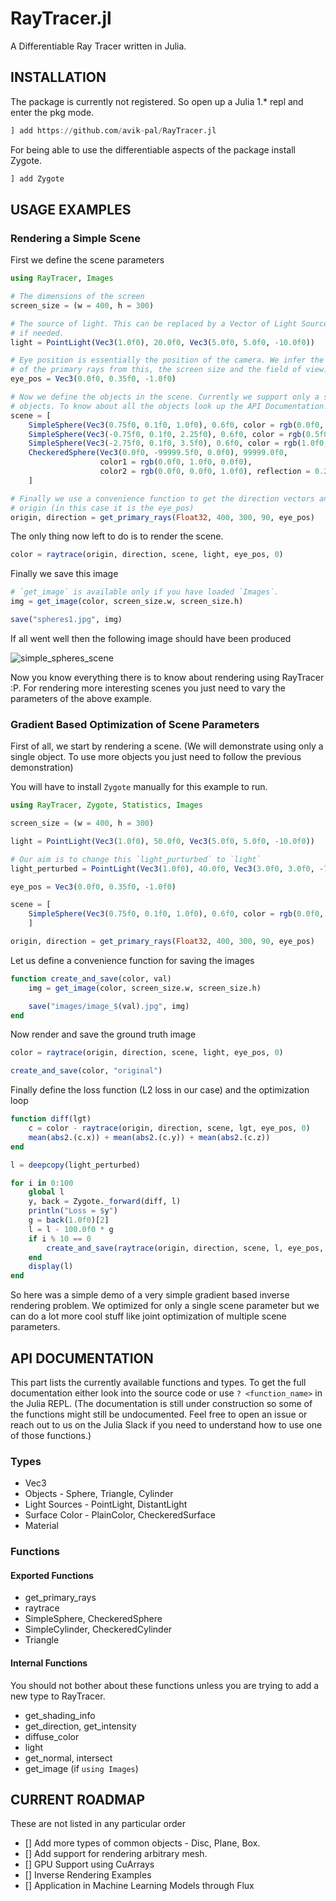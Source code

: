 # RayTracer.jl

A Differentiable Ray Tracer written in Julia.

## INSTALLATION

The package is currently not registered. So open up a Julia 1.\* repl and enter the pkg mode.

```julia
] add https://github.com/avik-pal/RayTracer.jl
```

For being able to use the differentiable aspects of the package install Zygote.

```julia
] add Zygote
```

## USAGE EXAMPLES

### Rendering a Simple Scene

First we define the scene parameters

```julia
using RayTracer, Images

# The dimensions of the screen
screen_size = (w = 400, h = 300)

# The source of light. This can be replaced by a Vector of Light Sources
# if needed.
light = PointLight(Vec3(1.0f0), 20.0f0, Vec3(5.0f0, 5.0f0, -10.0f0))

# Eye position is essentially the position of the camera. We infer the direction
# of the primary rays from this, the screen size and the field of view.
eye_pos = Vec3(0.0f0, 0.35f0, -1.0f0)

# Now we define the objects in the scene. Currently we support only a small number
# objects. To know about all the objects look up the API Documentation.
scene = [
    SimpleSphere(Vec3(0.75f0, 0.1f0, 1.0f0), 0.6f0, color = rgb(0.0f0, 0.0f0, 1.0f0)),
    SimpleSphere(Vec3(-0.75f0, 0.1f0, 2.25f0), 0.6f0, color = rgb(0.5f0, 0.223f0, 0.5f0)),
    SimpleSphere(Vec3(-2.75f0, 0.1f0, 3.5f0), 0.6f0, color = rgb(1.0f0, 0.572f0, 0.184f0)),
    CheckeredSphere(Vec3(0.0f0, -99999.5f0, 0.0f0), 99999.0f0,
                    color1 = rgb(0.0f0, 1.0f0, 0.0f0),
                    color2 = rgb(0.0f0, 0.0f0, 1.0f0), reflection = 0.25f0)
    ]

# Finally we use a convenience function to get the direction vectors and the
# origin (in this case it is the eye_pos)
origin, direction = get_primary_rays(Float32, 400, 300, 90, eye_pos)
```

The only thing now left to do is to render the scene.
```julia
color = raytrace(origin, direction, scene, light, eye_pos, 0)
```

Finally we save this image
```julia
# `get_image` is available only if you have loaded `Images`.
img = get_image(color, screen_size.w, screen_size.h)

save("spheres1.jpg", img)
```

If all went well then the following image should have been produced

![simple_spheres_scene](https://raw.githubusercontent.com/avik-pal/RayTracer.jl/master/assets/simple_spheres_scene.jpg)

Now you know everything there is to know about rendering using RayTracer :P. For rendering more
interesting scenes you just need to vary the parameters of the above example.

### Gradient Based Optimization of Scene Parameters

First of all, we start by rendering a scene. (We will demonstrate using only a single object.
To use more objects you just need to follow the previous demonstration)

You will have to install `Zygote` manually for this example to run.

```julia
using RayTracer, Zygote, Statistics, Images

screen_size = (w = 400, h = 300)

light = PointLight(Vec3(1.0f0), 50.0f0, Vec3(5.0f0, 5.0f0, -10.0f0))

# Our aim is to change this `light_purturbed` to `light`
light_perturbed = PointLight(Vec3(1.0f0), 40.0f0, Vec3(3.0f0, 3.0f0, -7.0f0))

eye_pos = Vec3(0.0f0, 0.35f0, -1.0f0)

scene = [
    SimpleSphere(Vec3(0.75f0, 0.1f0, 1.0f0), 0.6f0, color = rgb(0.0f0, 0.0f0, 1.0f0)),
    ]

origin, direction = get_primary_rays(Float32, 400, 300, 90, eye_pos)
```

Let us define a convenience function for saving the images

```julia
function create_and_save(color, val)
    img = get_image(color, screen_size.w, screen_size.h)

    save("images/image_$(val).jpg", img)
end
```

Now render and save the ground truth image

```julia
color = raytrace(origin, direction, scene, light, eye_pos, 0)

create_and_save(color, "original")
```

Finally define the loss function (L2 loss in our case) and the optimization loop

```julia
function diff(lgt)
    c = color - raytrace(origin, direction, scene, lgt, eye_pos, 0)
    mean(abs2.(c.x)) + mean(abs2.(c.y)) + mean(abs2.(c.z))
end

l = deepcopy(light_perturbed)

for i in 0:100
    global l
    y, back = Zygote._forward(diff, l)
    println("Loss = $y")
    g = back(1.0f0)[2]
    l = l - 100.0f0 * g
    if i % 10 == 0
        create_and_save(raytrace(origin, direction, scene, l, eye_pos, 0), i)
    end
    display(l)
end
```

So here was a simple demo of a very simple gradient based inverse rendering problem. We optimized for
only a single scene parameter but we can do a lot more cool stuff like joint optimization of
multiple scene parameters.

## API DOCUMENTATION

This part lists the currently available functions and types. To get the full documentation either
look into the source code or use `? <function_name>` in the Julia REPL. (The documentation is still
under construction so some of the functions might still be undocumented. Feel free to open an issue
or reach out to us on the Julia Slack if you need to understand how to use one of those functions.)

### Types

* Vec3 
* Objects - Sphere, Triangle, Cylinder
* Light Sources - PointLight, DistantLight
* Surface Color - PlainColor, CheckeredSurface
* Material                                                            

### Functions

#### Exported Functions

* get\_primary\_rays
* raytrace
* SimpleSphere, CheckeredSphere
* SimpleCylinder, CheckeredCylinder
* Triangle

#### Internal Functions

You should not bother about these functions unless you are trying to add a new type to
RayTracer.

* get\_shading\_info
* get\_direction, get\_intensity
* diffuse\_color
* light
* get\_normal, intersect
* get\_image (if `using Images`)

## CURRENT ROADMAP

These are not listed in any particular order

- [] Add more types of common objects - Disc, Plane, Box.
- [] Add support for rendering arbitrary mesh.
- [] GPU Support using CuArrays
- [] Inverse Rendering Examples
- [] Application in Machine Learning Models through Flux
